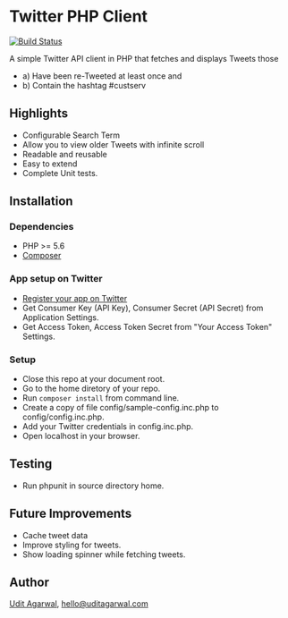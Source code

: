 Twitter PHP Client  
==================
[![Build Status](https://travis-ci.org/uditiiita/twitter-php.svg?branch=master)](https://travis-ci.org/uditiiita/twitter-php)

A simple Twitter API client in PHP that fetches and displays Tweets those 
* a) Have been re-Tweeted at least once and 
* b) Contain the hashtag #custserv

## Highlights

* Configurable Search Term
* Allow you to view older Tweets with infinite scroll
* Readable and reusable
* Easy to extend
* Complete Unit tests.

## Installation

### Dependencies

* PHP >= 5.6
* [Composer]

### App setup on Twitter

* [Register your app on Twitter]
* Get Consumer Key (API Key), Consumer Secret (API Secret) from Application Settings.
* Get Access Token, Access Token Secret from "Your Access Token" Settings.

### Setup

* Close this repo at your document root.
* Go to the home diretory of your repo.
* Run `composer install` from command line.
* Create a copy of file config/sample-config.inc.php to config/config.inc.php.
* Add your Twitter credentials in config.inc.php.
* Open localhost in your browser.

## Testing

* Run phpunit in source directory home.

## Future Improvements

* Cache tweet data
* Improve styling for tweets.
* Show loading spinner while fetching tweets.

## Author

[Udit Agarwal], hello@uditagarwal.com

[Composer]: https://getcomposer.org/doc/00-intro.md#installation-linux-unix-osx
[Register your app on Twitter]: https://apps.twitter.com/app/new
[Udit Agarwal]: https://github.com/uditiiita
